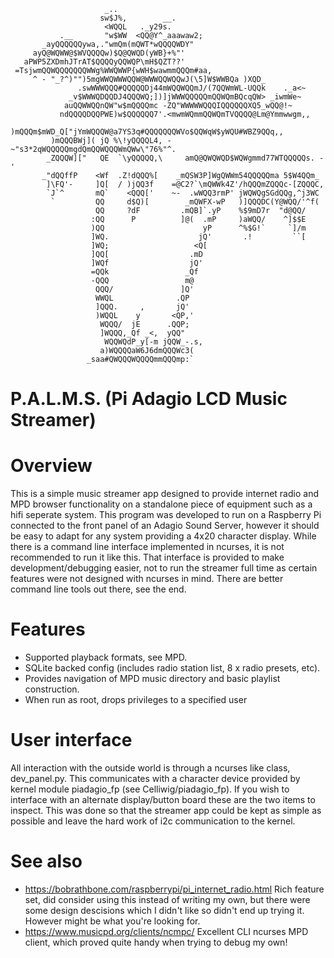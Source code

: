                          _..                                                 
                        sw$J%,        __.                                    
                         <WQQL   ._y29s.                                     
               .__       "w$WW  <QQ@Y^_aaawaw2;                              
           _ayQQQQQQywa,."wmQm(mQWT*wQQQQWDY"                                
         ayQ@WQWW@$WVQQQQw)$Q@QWQD(yWB}+%"'                                  
       aPWP5ZXDmhJTrAT$QQQQyQQWQP\mH$QZT??'                                  
     =TsjwmQQWQQQQQQQWWg%WWQWWP{wWH$wawmmQQQm#aa,                            
         ^ - "_?^)"")5mgWWQWWWQQW@WWWQQWQQwJ(\5]W$WWBQa )XQD_                
                   .swWWWQQQ#QQQQQDj44mWQQWQQmJ/(7QQWmWL-UQQk    ._a<~       
                 _v$WWWQDQQDJ4QQQWQ;])]jWWWQQQQQmQQWQmBQcqQW> _iwmWe~        
                auQQWWQQnQW"w$mQQQQmc -ZQ"WWWWWQQQIQQQQQQXQ5_wQQ@!~          
               ndQQQQDQQPWE)w$QQQQQQ7'.<mwmWQmmQQWQmTVQQQQ@Lm@Ymmwwgm,,      
              )mQQQm$mWD_Q["jYmWQQQW@a7YS3q#QQQQQQQWVo$QQWqW$yWQU#WBZ9QQq,,  
             )mQQQBWj]( jQ %\!yQQQQL4, -~"s3*2qWQQQQQmgdQmQQWQQQWmQWw\"76%"^.
            _ZQQQW]["   QE  `\yQQQQQ,\     amQ@QWQWQD$WQWgmmd77WTQQQQQs. -'  
           _"dQQffP    <Wf  .Z!dQQQ%[    _mQSW3P]WgQWWm54QQQQQma 5$W4QQm_    
            ]\FQ'-     ]Q[  / )jQQ3f    =@C2?`\mQWWk4Z'/hQQQmZQQQc-[ZQQQC,   
            `J`^       mQ`    <QQQ['    ~-  .wWQQ3rmP' jWQWQgSGdQQg,^j3WC    
             `         QQ     d$Q)[        _mQWFX-wP   )]QQQDC(Y@WQQ/'^f(    
                       QQ     ?dF         .mQB]`.yP    %$9mD7r  "d@QQ/       
                      :QQ      P          ]@(  .mP     )aWQQ/    ^]$$E       
                      )QQ                      yP      ^%$G!`     `]/m       
                      ]WQ.                    jQ'       .!         ``[       
                      ]WQ;                   <Q[                             
                      ]QQ[                  .mD                              
                      ]WQf                  jQ'                              
                      =QQk                 _Qf                               
                      -QQQ                 m@                                
                       QQQ/               ]Q'                                
                       WWQL              .QP                                 
                       ]QQQ.     ,       jQ'                                 
                       )WQQL    y       <QP,'                                
                        WQQQ/  jE      .QQP;                                 
                        ]WQQQ,_Qf _<,  yQQ"                                  
                         WQQWQdP_y[-m jQQW_-.s,                              
                        a)WQQQQaW6J6dmQQQWc3(                                
                     _saa#QWQQQWQQQQmmQQQmp:`                                

# P.A.L.M.S. (Pi Adagio LCD Music Streamer)

# Overview
This is a simple music streamer app designed to provide internet radio and MPD browser functionality on a standalone piece of equipment such as a hifi seperate system. This program was developed to run on a Raspberry Pi connected to the front panel of an Adagio Sound Server, however it should be easy to adapt for any system providing a 4x20 character display. While there is a command line interface implemented in ncurses, it is not recommended to run it like this. That interface is provided to make development/debugging easier, not to run the streamer full time as certain features were not designed with ncurses in mind. There are better command line tools out there, see the end.

# Features
 - Supported playback formats, see MPD.
 - SQLite backed config (includes radio station list, 8 x radio presets, etc).
 - Provides navigation of MPD music directory and basic playlist construction.
 - When run as root, drops privileges to a specified user

# User interface
All interaction with the outside world is through a ncurses like class, dev_panel.py. This communicates with a character device provided by kernel module piadagio_fp (see Celliwig/piadagio_fp). If you wish to interface with an alternate display/button board these are the two items to inspect. This was done so that the streamer app could be kept as simple as possible and leave the hard work of i2c communication to the kernel.

# See also
 - https://bobrathbone.com/raspberrypi/pi_internet_radio.html 
 Rich feature set, did consider using this instead of writing my own, but there were some design descisions which I didn't like so didn't end up trying it. However might be what you're looking for.
 - https://www.musicpd.org/clients/ncmpc/
 Excellent CLI ncurses MPD client, which proved quite handy when trying to debug my own!
